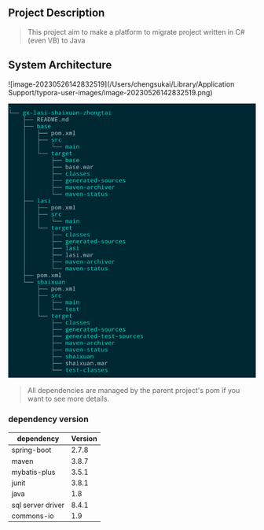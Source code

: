 ## Project Description
> This project aim to make a platform to migrate project written in C# (even VB) to Java

## System Architecture
![image-20230526142832519](/Users/chengsukai/Library/Application Support/typora-user-images/image-20230526142832519.png)

![img.png](img.png)

> All dependencies are managed by the parent project's pom if you want to see more details.
### dependency version
| dependency        | Version |
| ----------------- | ------- |
| spring-boot       | 2.7.8   |
| maven             | 3.8.7   |
| mybatis-plus      | 3.5.1   |
| junit             | 3.8.1   |
| java              | 1.8     |
| sql server driver | 8.4.1   |
| commons-io        | 1.9     |

